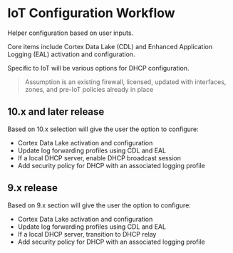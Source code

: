 # IoT Configuration Workflow

Helper configuration based on user inputs.

Core items include Cortex Data Lake (CDL) and Enhanced Application Logging (EAL)
activation and configuration.

Specific to IoT will be various options for DHCP configuration.

> Assumption is an existing firewall, licensed, updated with interfaces, zones, 
> and pre-IoT policies already in place

## 10.x and later release

Based on 10.x selection will give the user the option to configure:

* Cortex Data Lake activation and configuration
* Update log forwarding profiles using CDL and EAL
* If a local DHCP server, enable DHCP broadcast session
* Add security policy for DHCP with an associated logging profile


## 9.x release

Based on 9.x section will give the user the option to configure:

* Cortex Data Lake activation and configuration
* Update log forwarding profiles using CDL and EAL
* If a local DHCP server, transition to DHCP relay
* Add security policy for DHCP with an associated logging profile